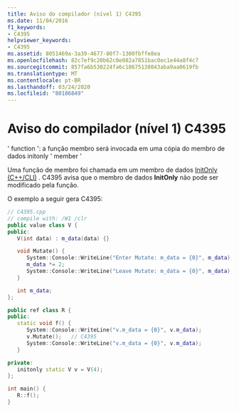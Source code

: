 ```yaml
---
title: Aviso do compilador (nível 1) C4395
ms.date: 11/04/2016
f1_keywords:
- C4395
helpviewer_keywords:
- C4395
ms.assetid: 8051469a-3a39-4677-80f7-1300fbffe8ea
ms.openlocfilehash: 82c7ef9c20b62c0e082a7851bac0ec1e44a8f4c7
ms.sourcegitcommit: 857fa6b530224fa6c18675138043aba9aa0619fb
ms.translationtype: MT
ms.contentlocale: pt-BR
ms.lasthandoff: 03/24/2020
ms.locfileid: "80186849"
---
```

# <a name="compiler-warning-level-1-c4395"></a>Aviso do compilador (nível 1) C4395

' function ': a função membro será invocada em uma cópia do membro de dados initonly ' member '

Uma função de membro foi chamada em um membro de dados [InitOnly (C++/CLI)](../../dotnet/initonly-cpp-cli.md) .  C4395 avisa que o membro de dados **InitOnly** não pode ser modificado pela função.

O exemplo a seguir gera C4395:

```cpp
// C4395.cpp
// compile with: /W1 /clr
public value class V {
public:
   V(int data) : m_data(data) {}

   void Mutate() {
      System::Console::WriteLine("Enter Mutate: m_data = {0}", m_data);
      m_data *= 2;
      System::Console::WriteLine("Leave Mutate: m_data = {0}", m_data);
   }

   int m_data;
};

public ref class R {
public:
   static void f() {
      System::Console::WriteLine("v.m_data = {0}", v.m_data);
      v.Mutate();   // C4395
      System::Console::WriteLine("v.m_data = {0}", v.m_data);
   }

private:
   initonly static V v = V(4);
};

int main() {
   R::f();
}
```
